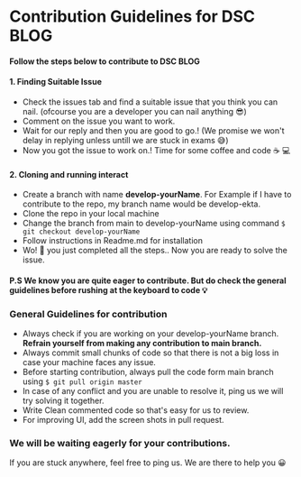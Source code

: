 # Contribution Guidelines for DSC BLOG

#### Follow the steps below to contribute to DSC BLOG


#### 1. Finding Suitable Issue
* Check the issues tab and find a suitable issue that you think you can nail. (ofcourse you are a developer you can nail anything :sunglasses:)
* Comment on the issue you want to work.
* Wait for our reply and then you are good to go.! (We promise we won't delay in replying unless untill we are stuck in exams :sweat_smile:)
* Now you got the issue to work on.! Time for some coffee and code :coffee: :computer:

#### 2. Cloning and running interact
* Create a branch with name **develop-yourName**. For Example if I have to contribute to the repo, my branch name would be develop-ekta.
* Clone the repo in your local machine 
* Change the branch from main to develop-yourName using command  ```$ git checkout develop-yourName``` 
* Follow instructions in Readme.md for installation
* Wo! :tada:  you just completed all the steps.. Now you are ready to solve the issue. 

#### P.S We know you are quite eager to contribute. But do check the general guidelines before rushing at the keyboard to code :bulb:

### General Guidelines for contribution 
* Always check if you are working on your develop-yourName branch. **Refrain yourself from making any contribution to main branch.**
* Always commit small chunks of code so that there is not a big loss in case your machine faces any issue.
* Before starting contribution, always pull the code form main branch using ```$ git pull origin master ```
* In case of any conflict and you are unable to resolve it, ping us we will try solving it together. 
* Write Clean commented code so that's easy for us to review. 
* For improving UI, add the screen shots in pull request. 

### We will be waiting eagerly for your contributions. 
If you are stuck anywhere, feel free to ping us. We are there to help you :grinning:
